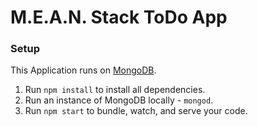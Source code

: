 # M.E.A.N. Stack ToDo App

### Setup

This Application runs on [MongoDB](https://www.npmjs.com/package/mongodb).
1. Run `npm install` to install all dependencies.
2. Run an instance of MongoDB locally - `mongod`.
3. Run `npm start` to bundle, watch, and serve your code.

